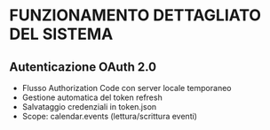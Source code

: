 # FUNZIONAMENTO DETTAGLIATO DEL SISTEMA

## Autenticazione OAuth 2.0

- Flusso Authorization Code con server locale temporaneo
- Gestione automatica del token refresh
- Salvataggio credenziali in token.json
- Scope: calendar.events (lettura/scrittura eventi)
